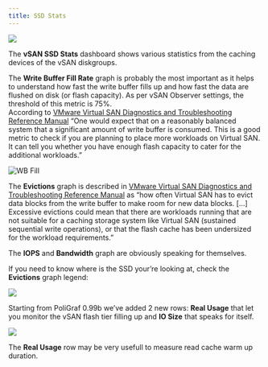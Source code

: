 ```yaml
---
title: SSD Stats
---
```



![](/media/vmware_vsan_ssd_stats_v2.png)

The **vSAN SSD Stats** dashboard shows various statistics from the caching devices of the vSAN diskgroups.

The **Write Buffer Fill Rate** graph is probably the most important as it helps to understand how fast the write buffer fills up and how fast the data are flushed on disk (or flash capacity). As per vSAN Observer settings, the threshold of this metric is 75%.  
According to [VMware Virtual SAN Diagnostics and Troubleshooting Reference Manual](http://www.vmware.com/files/pdf/products/vsan/VSAN-Troubleshooting-Reference-Manual.pdf) “One would expect that on a reasonably balanced system that a significant amount of write buffer is consumed. This is a good metric to check if you are planning to place more workloads on Virtual SAN. It can tell you whether you have enough flash capacity to cater for the additional workloads.”

![WB Fill](/media/2015-10-04_13-56-32.png)

The **Evictions** graph is described in [VMware Virtual SAN Diagnostics and Troubleshooting Reference Manual](http://www.vmware.com/files/pdf/products/vsan/VSAN-Troubleshooting-Reference-Manual.pdf) as “how often Virtual SAN has to evict data blocks from the write buffer to make room for new data blocks. \[…\] Excessive evictions could mean that there are workloads running that are not suitable for a caching storage system like Virtual SAN (sustained sequential write operations), or that the flash cache has been undersized for the workload requirements.”

The **IOPS** and **Bandwidth** graph are obviously speaking for themselves.

If you need to know where is the SSD your’re looking at, check the **Evictions** graph legend:

![](/media/vmware_vsan_ssd_stats_legend_v2.png)

Starting from PoliGraf 0.99b we’ve added 2 new rows: **Real Usage** that let you monitor the vSAN flash tier filling up and **IO Size** that speaks for itself.

![](/media/vmware_vsan_ssd_stats_v2_real_usage.png)

The **Real Usage** row may be very usefull to measure read cache warm up duration.
